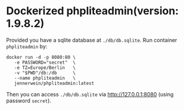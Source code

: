 # Dockerized phpliteadmin(version: 1.9.8.2)

Provided you have a sqlite database at `./db/db.sqlite`. Run container `phpliteadmin` by:

    docker run -d -p 8080:80 \
       -e PASSWORD="secret"  \
       -e TZ=Europe/Berlin   \
       -v "$PWD"/db:/db      \
       --name phpliteadmin   \
       jennerwein/phpliteadmin:latest  

Then you can access `./db/db.sqlite` via <http://127.0.0.1:8080> (using password `secret`).
